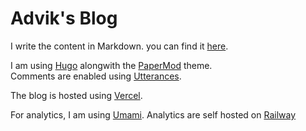 # Advik's Blog

I write the content in Markdown. you can find it [here](https://github.com/ADV1K/blog/tree/main/content).  

I am using [Hugo](https://gohugo.io) alongwith the [PaperMod](https://github.com/adityatelange/hugo-PaperMod) theme.  
Comments are enabled using [Utterances](https://utteranc.es).  

The blog is hosted using [Vercel](https://vercel.com).  

For analytics, I am using [Umami](https://umami.is). Analytics are self hosted on [Railway](https://railway.app?referralCode=44wx1h)
